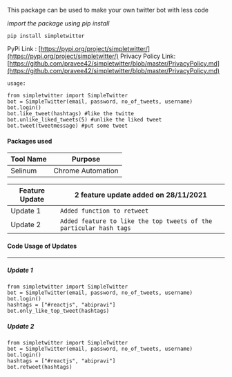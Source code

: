 This package can be used to make your own twitter bot with less code <br />

_import the package using pip install_ <br />

`pip install simpletwitter`

PyPi Link : [https://pypi.org/project/simpletwitter/](https://pypi.org/project/simpletwitter/)
Privacy Policy Link: [https://github.com/pravee42/simpletwitter/blob/master/PrivacyPolicy.md](https://github.com/pravee42/simpletwitter/blob/master/PrivacyPolicy.md)

`usage:`

```
from simpletwitter import SimpleTwitter
bot = SimpleTwitter(email, password, no_of_tweets, username)
bot.login()
bot.like_tweet(hashtags) #like the twitte
bot.unlike_liked_tweets(5) #unlike the liked tweet
bot.tweet(tweetmessage) #put some tweet
```

#### Packages used

|**Tool Name**|**Purpose**|
|---          |---        |
|Selinum|Chrome Automation|


|  Feature Update | 2 feature update added on 28/11/2021|
|------------------|--------------|
|  Update 1| `Added function to retweet`|
|  Update 2| `Added feature to like the top tweets of the particular hash tags`|

#### Code Usage of Updates
---------------
##### Update 1
```
from simpletwitter import SimpleTwitter
bot = SimpleTwitter(email, password, no_of_tweets, username)
bot.login()
hashtags = ["#reactjs", "abipravi"]
bot.only_like_top_tweet(hashtags)
```

##### Update 2
```
from simpletwitter import SimpleTwitter
bot = SimpleTwitter(email, password, no_of_tweets, username)
bot.login()
hashtags = ["#reactjs", "abipravi"]
bot.retweet(hashtags)
```
